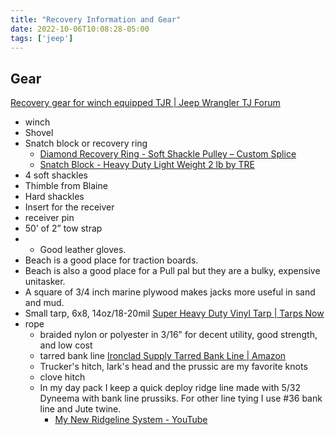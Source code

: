 ```yaml
---
title: "Recovery Information and Gear"
date: 2022-10-06T10:08:28-05:00
tags: ['jeep']
---
```


## Gear

[Recovery gear for winch equipped TJR | Jeep Wrangler TJ Forum](https://wranglertjforum.com/threads/recovery-gear-for-winch-equipped-tjr.65689/#post-1203198)

- winch
- Shovel
- Snatch block or recovery ring 
  - [Diamond Recovery Ring - Soft Shackle Pulley – Custom Splice](https://customsplice.com/products/diamond-recovery-ring)
  - [Snatch Block - Heavy Duty Light Weight 2 lb by TRE](https://www.tacticalrecoveryequipment.com/product/snatch-block-aluminum/)
- 4 soft shackles
- Thimble from Blaine
- Hard shackles
- Insert for the receiver
- receiver pin
- 50’ of 2” tow strap
- - Good leather gloves.
- Beach is a good place for traction boards.
- Beach is also a good place for a Pull pal but they are a bulky, expensive unitasker.
- A square of 3/4 inch marine plywood makes jacks more useful in sand and mud.
- Small tarp, 6x8, 14oz/18-20mil [Super Heavy Duty Vinyl Tarp | Tarps Now](https://www.tarpsnow.com/14-oz-vinyl-tarp-heavy-duty.html)  
- rope
  - braided nylon or polyester in 3/16" for decent utility, good strength, and low cost
  - tarred bank line [Ironclad Supply Tarred Bank Line | Amazon](https://www.amazon.com/dp/B081TM8MLF/)
  - Trucker's hitch, lark's head and the prussic are my favorite knots
  - clove hitch
  - In my day pack I keep a quick deploy ridge line made with 5/32 Dyneema with bank line prussiks. For other line tying I use #36 bank line and Jute twine.  
    - [My New Ridgeline System - YouTube](https://www.youtube.com/watch?v=Sipxc4jFI9s)